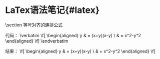 LaTex语法笔记{#latex}
===================

\section 等号对齐的连排公式

代码：
\verbatim
\f[
    \begin{aligned}
    y
    & = (x+y)(x-y) \\
    & = x^2-y^2
    \end{aligned}
\f]
\endverbatim

结果：
\f[
    \begin{aligned}
    y
    & = (x+y)(x-y) \\
    & = x^2-y^2
    \end{aligned}
\f]
